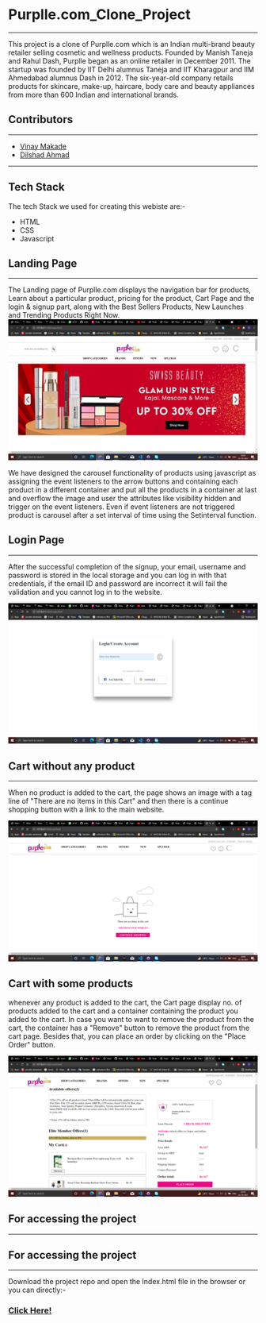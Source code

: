 # Purplle.com_Clone_Project
---
This project is a clone of Purplle.com which is an Indian multi-brand beauty retailer selling cosmetic and wellness products. Founded by Manish Taneja and Rahul Dash, Purplle began as an online retailer in December 2011. The startup was founded by IIT Delhi alumnus Taneja and IIT Kharagpur and IIM Ahmedabad alumnus Dash in 2012. The six-year-old company retails products for skincare, make-up, haircare, body care and beauty appliances from more than 600 Indian and international brands.

## Contributors
----
+ [Vinay Makade](https://github.com/Vinay2603)
+ [Dilshad Ahmad](https://github.com/dilshad09)

----
## Tech Stack

The tech Stack we used for creating this webiste are:-
+ HTML
+ CSS
+ Javascript

## Landing Page
----
The Landing page of Purplle.com displays the navigation bar for products, Learn about a particular product, pricing for the product, Cart Page and the login & signup part, along with the Best Sellers Products, New Launches and Trending Products Right Now.
![landing page](https://github.com/Vinay2603/purple.com/blob/main/img/landing_page1.png  "Logo Title Text 1")

We have designed the carousel functionality of products using javascript as assigning the event listeners to the arrow buttons and containing each product in a different container and put all the products in a container at last and overflow the image and user the attributes like visibility hidden and trigger on the event listeners. Even if event listeners are not triggered product is carousel after a set interval of time using the Setinterval function. 

## Login Page
----
After the successful completion of the signup, your email, username and password is stored in the local storage and you can log in with that credentials, if the email ID and password are incorrect it will fail the validation and you cannot log in to the website.


![landing page](https://github.com/Vinay2603/purple.com/blob/main/img/login_page.png  "Logo Title Text 1")

## Cart  without any product
----
When no product is added to the cart, the page shows an image with a tag line of "There are no items in this Cart" and then there is a continue shopping button with a link to the main website.

![landing page](https://github.com/Vinay2603/purple.com/blob/main/img/cart_no_product.png  "Logo Title Text 1")

## Cart with some products

whenever any product is added to the cart, the Cart page display no. of products added to the cart and a container containing the product you added to the cart. In case you want to want to remove the product from the cart, the container has a "Remove" button to remove the product from the cart page. Besides that, you can place an order by clicking on the "Place Order" button.


![landing page](https://github.com/Vinay2603/purple.com/blob/main/img/cart_with_product.png  "Logo Title Text 1")

## For accessing the project
---
## For accessing the project
---
Download the project repo and open the Index.html file in the browser or you can directly:-
### [Click Here!](https://github.com/Vinay2603/purple.com/)
